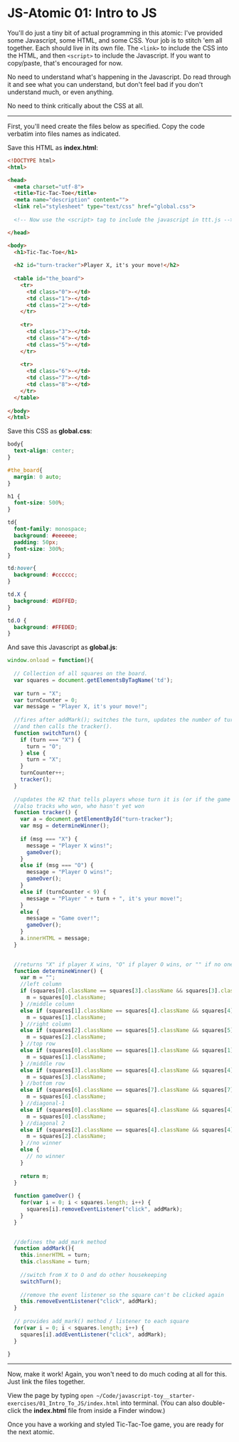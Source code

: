 # JS-Atomic 01: Intro to JS

You'll do just a tiny bit of actual programming in this atomic: I've provided some Javascript, some HTML, and some CSS. Your job is to stitch 'em all together. Each should live in its own file. The `<link>` to include the CSS into the HTML, and then `<script>` to include the Javascript. If you want to copy/paste, that's encouraged for now.
  
No need to understand what's happening in the Javascript. Do read through it and see what you can understand, but don't feel bad if you don't understand much, or even anything.

No need to think critically about the CSS at all. 

---

First, you'll need create the files below as specified. Copy the code verbatim into files names as indicated.

Save this HTML as **index.html**:

```html
<!DOCTYPE html>
<html>

<head>
  <meta charset="utf-8">
  <title>Tic-Tac-Toe</title>
  <meta name="description" content="">
  <link rel="stylesheet" type="text/css" href="global.css">
  
  <!-- Now use the <script> tag to include the javascript in ttt.js -->

</head>

<body>
  <h1>Tic-Tac-Toe</h1>
  
  <h2 id="turn-tracker">Player X, it's your move!</h2>
  
  <table id="the_board">
    <tr>
      <td class="0">-</td>
      <td class="1">-</td>
      <td class="2">-</td>
    </tr>
    
    <tr>
      <td class="3">-</td>
      <td class="4">-</td>
      <td class="5">-</td>
    </tr>
    
    <tr>
      <td class="6">-</td>
      <td class="7">-</td>
      <td class="8">-</td>
    </tr>
  </table>
  
</body>
</html>
```

Save this CSS as **global.css**:

```css
body{
  text-align: center;
}

#the_board{
  margin: 0 auto;
}

h1 {
  font-size: 500%;
}

td{
  font-family: monospace;
  background: #eeeeee;
  padding: 50px;
  font-size: 300%;
}

td:hover{
  background: #cccccc;
}

td.X {
  background: #EDFFED;
}

td.O {
  background: #FFEDED;
}
```

And save this Javascript as **global.js**:

```javascript
window.onload = function(){
  
  // Collection of all squares on the board.
  var squares = document.getElementsByTagName('td');
  
  var turn = "X";
  var turnCounter = 0;
  var message = "Player X, it's your move!";
  
  //fires after addMark(); switches the turn, updates the number of turns that have elapsed
  //and then calls the tracker().
  function switchTurn() {
    if (turn === "X") {
      turn = "O";
    } else {
      turn = "X";
    }
    turnCounter++;
    tracker();    
  }
  
  //updates the H2 that tells players whose turn it is (or if the game is over)
  //also tracks who won, who hasn't yet won
  function tracker() {
    var a = document.getElementById("turn-tracker");
    var msg = determineWinner();
    
    if (msg === "X") {
      message = "Player X wins!";
      gameOver();
    }
    else if (msg === "O") {
      message = "Player O wins!";
      gameOver();
    }
    else if (turnCounter < 9) {
      message = "Player " + turn + ", it's your move!";
    } 
    else {
      message = "Game over!";
      gameOver();
    } 
    a.innerHTML = message;
  }
  

  //returns "X" if player X wins, "O" if player O wins, or "" if no one wins.
  function determineWinner() {
    var m = "";
    //left column
    if (squares[0].className == squares[3].className && squares[3].className == squares[6].className) {
      m = squares[0].className;
    } //middle column
    else if (squares[1].className == squares[4].className && squares[4].className == squares[7].className) {
      m = squares[1].className;
    } //right column
    else if (squares[2].className == squares[5].className && squares[5].className == squares[8].className) {
      m = squares[2].className;
    } //top row
    else if (squares[0].className == squares[1].className && squares[1].className == squares[2].className) {
      m = squares[1].className;
    } //middle row
    else if (squares[3].className == squares[4].className && squares[4].className == squares[5].className) {
      m = squares[3].className;
    } //bottom row 
    else if (squares[6].className == squares[7].className && squares[7].className == squares[8].className) {
      m = squares[6].className;
    } //diagonal-1 
    else if (squares[0].className == squares[4].className && squares[4].className == squares[8].className) {
      m = squares[0].className;
    } //diagonal 2
    else if (squares[2].className == squares[4].className && squares[4].className == squares[6].className) {
      m = squares[2].className;
    } //no winner 
    else {
      // no winner
    }
    
    return m;
  }
  
  function gameOver() {
    for(var i = 0; i < squares.length; i++) {
      squares[i].removeEventListener("click", addMark);
    }
  }

  
  //defines the add_mark method
  function addMark(){
    this.innerHTML = turn;
    this.className = turn;
    
    //switch from X to O and do other housekeeping
    switchTurn();
    
    //remove the event listener so the square can't be clicked again
    this.removeEventListener("click", addMark);
  }
  
  // provides add_mark() method / listener to each square
  for(var i = 0; i < squares.length; i++) {
    squares[i].addEventListener("click", addMark);
  }

}
```

---

Now, make it work! Again, you won't need to do much coding at all for this. Just link the files together.

View the page by typing `open ~/Code/javascript-toy__starter-exercises/01_Intro_To_JS/index.html` into terminal. (You can also double-click the **index.html** file from inside a Finder window.)

Once you have a working and styled Tic-Tac-Toe game, you are ready for the next atomic.